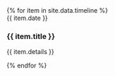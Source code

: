 <div class="timeline">
  {% for item in site.data.timeline %}
  <div class="timeline-item">
    <div class="timeline-date">{{ item.date }}</div>
    <div class="timeline-bar"><div class="timeline-progress" style="width: {{ item.progress }}%;"></div></div>
    <div class="timeline-content">
      <h3>{{ item.title }}</h3>
      <p>{{ item.details }}</p>
    </div>
  </div>
  {% endfor %}
</div>